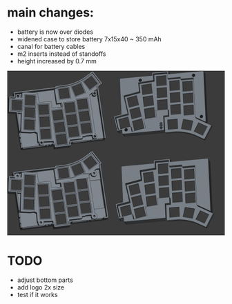
# main changes:
* battery is now over diodes
* widened case to store battery 7x15x40 ~ 350 mAh
* canal for battery cables
* m2 inserts instead of standoffs
* height increased by 0.7 mm

![diffs](image.png)

# TODO
* adjust bottom parts
* add logo 2x size
* test if it works